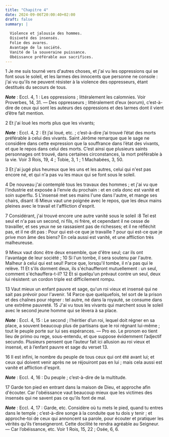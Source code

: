 ```yaml
---
title: "Chapitre 4"
date: 2024-09-06T20:00:40+02:00
draft: false
summary: |
  
  Violence et jalousie des hommes.
  Oisiveté des insensés.
  Folie des avares.
  Avantage de la société.
  Vanité de la souveraine puissance.
  Obéissance préférable aux sacrifices.
---
```



1 Je me suis tourné vers d'autres choses, et j'ai vu les oppressions qui se font sous le soleil, et les larmes des innocents que personne ne console : j'ai vu qu'ils ne peuvent résister à la violence des oppresseurs, étant destitués du secours de tous.

***Note*** :  Eccl. 4, 1 : Les oppressions ; littéralement les calomnies. Voir Proverbes, 14, 31. ― Des oppresseurs ; littéralement d’eux (eorum), c’est-à-dire de ceux qui sont les auteurs des oppressions et des larmes dont il vient d’être fait mention.

2 Et j'ai loué les morts plus que les vivants;

***Note*** :  Eccl. 4, 2 : Et j’ai loué, etc. ; c’est-à-dire j’ai trouvé l’état des morts préférable à celui des vivants. Saint Jérôme remarque que le sage ne considère dans cette expression que la souffrance dans l’état des vivants, et que le repos dans celui des morts. C’est ainsi que plusieurs saints personnages ont trouvé, dans certaines circonstances, la mort préférable à la vie. Voir 3 Rois, 19, 4 ; Tobie, 3, 1 ; 1 Machabées, 3, 50.

3 Et j'ai jugé plus heureux que les uns et les autres, celui qui n'est pas encore né, et qui n'a pas vu les maux qui se font sous le soleil.


4 De nouveau j'ai contemplé tous les travaux des hommes ; et j'ai vu que l'industrie est exposée à l'envie du prochain : et en cela donc est vanité et soin superflu. 5 L'insensé met ses mains l'une dans l'autre, et mange ses chairs, disant :6 Mieux vaut une poignée avec le repos, que les deux mains pleines avec le travail et l'affliction d'esprit.


7 Considérant, j'ai trouvé encore une autre vanité sous le soleil :8 Tel est seul et n'a pas un second, ni fils, ni frère, et cependant il ne cesse de travailler, et ses yeux ne se rassasient pas de richesses; et il ne réfléchit pas, et il ne dit pas : Pour qui est-ce que je travaille ? pour qui est-ce que je prive mon âme des biens? En cela aussi est vanité, et une affliction très malheureuse.


9 Mieux vaut donc être deux ensemble, que d'être seul; car ils ont l'avantage de leur société ; 10 Si l'un tombe, il sera soutenu par l'autre. Malheur à celui qui est seul! Parce que, lorsqu'il tombe, il n'a pas qui le relève. 11 Et s'ils dorment deux, ils s'échaufferont mutuellement : un seul, comment s'échauffera-t-il? 12 Et si quelqu'un prévaut contre un seul, deux lui résistent: un cordon triple est difficilement rompu.


13 Vaut mieux un enfant pauvre et sage, qu'un roi vieux et insensé qui ne sait pas prévoir pour l'avenir. 14 Parce que quelquefois, tel sort de la prison et des chaînes pour régner : tel autre, né dans la royauté, se consume dans une extrême pauvreté. 15 J'ai vu tous les vivants qui marchent sous le soleil avec le second jeune homme qui se lèvera à sa place.

***Note*** :  Eccl. 4, 15 : Le second ; l’héritier d’un roi, lequel doit régner en sa place, a souvent beaucoup plus de partisans que le roi régnant lui-même ; tout le peuple porte sur lui ses espérances. ― Pro eo. Le pronom eo tient lieu de primo ou rege, sous-entendu, et que suppose évidemment l’adjectif secundo. Plusieurs pensent que l’auteur fait ici allusion au roi vieux et insensé, et à l’enfant pauvre et sage du verset 13.

16 Il est infini, le nombre du peuple de tous ceux qui ont été avant lui; et ceux qui doivent venir après ne se réjouiront pas en lui ; mais cela aussi est vanité et affliction d'esprit.

***Note*** :  Eccl. 4, 16 : Du peuple ; c’est-à-dire de la multitude.


17 Garde ton pied en entrant dans la maison de Dieu, et approche afin d'écouter. Car l'obéissance vaut beaucoup mieux que les victimes des insensés qui ne savent pas ce qu'ils font de mal.

***Note*** :  Eccl. 4, 17 : Garde, etc. Considère où tu mets le pied, quand tu entres dans le temple ; c’est-à-dire songe à la conduite que tu dois y tenir ; et approche-toi de ceux qui annoncent sa parole, pour écouter et pratiquer les vérités qu’ils t’enseigneront. Cette docilité te rendra agréable au Seigneur. ― Car l’obéissance, etc. Voir 1 Rois, 15, 22 ; Osée, 6, 6.


